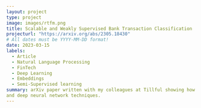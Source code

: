 ```yaml
---
layout: project
type: project
image: images/rtfm.png
title: Scalable and Weakly Supervised Bank Transaction Classification
projecturl: "https://arxiv.org/abs/2305.18430"
# All dates must be YYYY-MM-DD format!
date: 2023-03-15
labels:
  - Article
  - Natural Language Processing
  - FinTech
  - Deep Learning
  - Embeddings
  - Semi-Supervised learning
summary: arXiv paper written with my colleagues at Tillful showing how we tackled the challenge of categorizing bank transactions utilizing weak supervision, natural language processing,
and deep neural network techniques.
---
```

